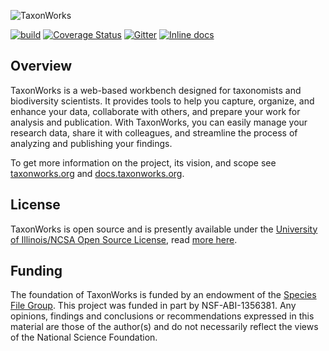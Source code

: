 ![TaxonWorks](https://sfg.taxonworks.org/s/c89pdq "https://taxonworks.org")

[![build](https://github.com/SpeciesFileGroup/taxonworks/workflows/build/badge.svg?branch=development)](https://github.com/SpeciesFileGroup/taxonworks/actions?query=workflow%3Abuild)
[![Coverage Status][3]][4]
[![Gitter][20]][19]
[![Inline docs](https://inch-ci.org/github/SpeciesFileGroup/taxonworks.svg?branch=master&style=shields)](https://inch-ci.org/github/SpeciesFileGroup/taxonworks)

## Overview

TaxonWorks is a web-based workbench designed for taxonomists and biodiversity scientists. It provides tools to help you capture, organize, and enhance your data, collaborate with others, and prepare your work for analysis and publication. With TaxonWorks, you can easily manage your research data, share it with colleagues, and streamline the process of analyzing and publishing your findings.

To get more information on the project, its vision, and scope see [taxonworks.org](https://taxonworks.org) and [docs.taxonworks.org](https://docs.taxonworks.org).

## License

TaxonWorks is open source and is presently available under the [University of Illinois/NCSA Open Source License](https://taxonworks.org), read [more here](https://en.wikipedia.org/wiki/University_of_Illinois/NCSA_Open_Source_License).

## Funding

The foundation of TaxonWorks is funded by an endowment of the [Species File Group](https://speciesfilegroup.org). This project was funded in part by NSF-ABI-1356381. Any opinions, findings and conclusions or recommendations expressed in this material are those of the author(s) and do not necessarily reflect the views of the National Science Foundation. 

[3]: https://codecov.io/gh/SpeciesFileGroup/taxonworks/branch/development/graph/badge.svg?token=X2Raeg8KJI
[4]: https://codecov.io/gh/SpeciesFileGroup/taxonworks
[19]: https://matrix.to/#/#taxonworks:gitter.im 
[20]: https://badges.gitter.im/SpeciesFileGroup/taxonworks.svg

